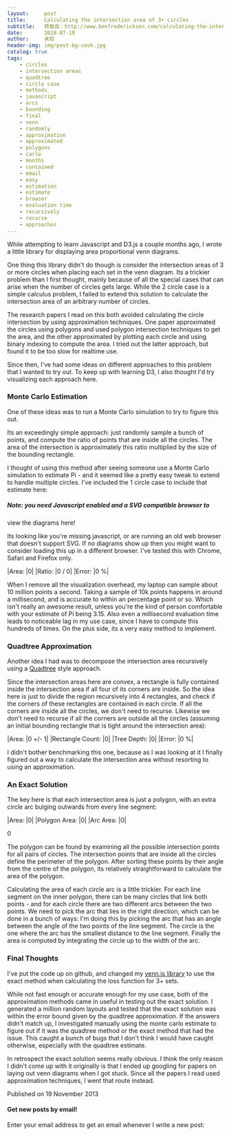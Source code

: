 ```yaml
---
layout:     post
title:      Calculating the intersection area of 3+ circles
subtitle:   转载自：http://www.benfrederickson.com/calculating-the-intersection-of-3-or-more-circles/
date:       2018-07-19
author:     未知
header-img: img/post-bg-cook.jpg
catalog: true
tags:
    - circles
    - intersection areas
    - quadtree
    - circle case
    - methods
    - javascript
    - arcs
    - bounding
    - final
    - venn
    - randomly
    - approximation
    - approximated
    - polygons
    - carlo
    - months
    - contained
    - email
    - easy
    - estimation
    - estimate
    - browser
    - evaluation time
    - recursively
    - recurse
    - approaches
---
```


While attempting to learn Javascript and D3.js a couple months ago, I wrote a
little library for displaying area proportional venn
diagrams.

One thing this library didn't do though is consider the intersection areas of
3 or more circles when placing each set in the venn diagram. Its a trickier
problem than I first thought, mainly because of all the special cases that can
arise when the number of circles gets large. While the 2 circle case is a simple calculus
problem, I failed to extend this solution to calculate the intersection area
of an arbitrary number of circles.

The research papers I read on this both avoided calculating the circle
intersection by using approximation techniques. One paper approximated the circles using
polygons
and used polygon intersection techniques to get the area, and the other
approximated by plotting each circle and using binary indexing to compute the
area. I
tried out the latter approach, but found it to be too slow for realtime use.

Since then, I've had some ideas on different approaches to this problem that I wanted to try out.
To keep up with learning D3, I also thought I'd try visualizing each approach here.

### Monte Carlo Estimation

One of these ideas was to run a Monte Carlo
simulation to try to figure
this out.

Its an exceedingly simple approach: just randomly sample a bunch of
points, and compute the ratio of points that are inside all the circles. The
area of the intersection is approximately this ratio multiplied by the size of the bounding
rectangle.

I thought of using this method after seeing someone use a Monte Carlo
simulation to estimate
Pi - and
it seemed like a pretty easy tweak to extend to handle multiple circles. I've
included the 1 circle case to include that estimate here:

##### Note: you need Javascript enabled and a SVG compatible browser to
view the diagrams here!

Its looking like you're missing javascript, or
are running an old web browser that doesn't support SVG. If no diagrams show
up then you might want to consider loading this up in a different browser.
I've tested this with Chrome, Safari and Firefox only.





|Area: |0|
|Ratio: |0 / 0|
|Error: |0 %|

When I remove all the visualization overhead, my laptop can sample about 10
million points a second. Taking a sample of 10k points happens in around a
millisecond, and is accurate to within an percentage point or so. Which isn't really an awesome result, unless you're the kind of person comfortable with your
estimate of Pi being 3.15. Also even a millisecond evaluation time leads to
noticeable lag in my use case, since I have to compute this hundreds of times.
On the plus side, its a very easy method to implement.

### Quadtree Approximation

Another idea I had was to decompose the intersection area recursively using a [Quadtree](http://en.wikipedia.org/wiki/Quadtree) style approach.

Since the intersection areas here are convex, a rectangle is fully contained
inside the intersection area if all four of its corners are inside. So the
idea here is just to divide the region recursively into 4 rectangles, and
check if the corners of these rectangles are contained in each circle. If
all the corners are inside all the circles, we don't need to recurse. Likewise we don't
need to recurse if all the corners are outside all the circles (assuming an
initial bounding rectangle that is tight around the intersection area):




|Area: |0 +/- 1|
|Rectangle Count: |0|
|Tree Depth: |0|
|Error: |0 %|

I didn't bother benchmarking this one, because as I was looking at it I
finally figured out a way to calculate the intersection area without resorting
to using an approximation.

### An Exact Solution

The key here is that each intersection area is just a polygon, with an extra
circle arc bulging outwards from every line segment:




|Area: |0|
|Polygon Area: |0|
|Arc Area: |0|

0

The polygon can be found by examining all the possible intersection points for all
pairs of circles. The intersection points that are inside all the circles
define the perimeter of the polygon. After sorting these points by their angle
from the centre of the polygon, its relatively
straightforward to
calculate the area of the polygon.

Calculating the area of each circle arc is a little trickier. For each line
segment on the inner polygon, there can be many circles that link both
points - and for each circle there are two different arcs between the two
points. We need to pick the arc that lies in the right direction, which can be
done in a bunch of ways: I'm doing this by picking the arc that has an angle
between the angle of the two points of the line segment. The
circle is the one where the arc has the smallest distance to the line segment. Finally the area is computed by integrating the circle up to the width of the arc.

### Final Thoughts

I've put the code up on
github,
and changed my [venn.js library](http://github.com/benfred/venn.js) to use
the exact method when calculating the loss function for 3+ sets.

While not fast enough or accurate enough for my use case, both of the approximation
methods came in useful in testing out the exact solution. I generated a million random
layouts and tested that the exact solution was within the error bound given by the quadtree
approximation. If the answers didn't match up, I investigated manually using the monte carlo estimate
to figure out if it was the quadtree method or the exact method that had the issue. This caught
a bunch of bugs that I don't think I would have caught otherwise, especially with the
quadtree estimate.

In retrospect the exact solution seems really obvious. I think the only reason I
didn't come up with it originally is that I ended up googling for papers on
laying out venn diagrams when I got stuck. Since all the papers I read used
approximation techniques, I went that route instead.


Published on 19 November 2013


#### Get new posts by email!

Enter your email address to get an email whenever I write a new post:
